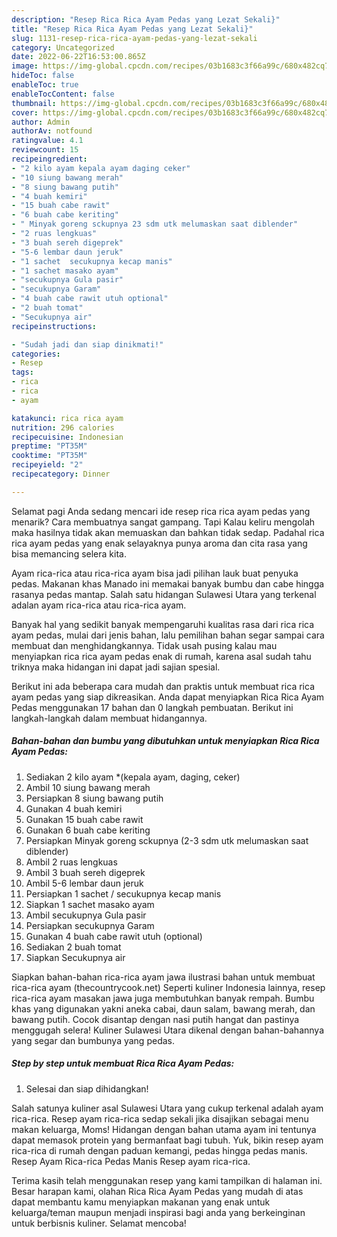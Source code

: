 ```yaml
---
description: "Resep Rica Rica Ayam Pedas yang Lezat Sekali}"
title: "Resep Rica Rica Ayam Pedas yang Lezat Sekali}"
slug: 1131-resep-rica-rica-ayam-pedas-yang-lezat-sekali
category: Uncategorized
date: 2022-06-22T16:53:00.865Z
image: https://img-global.cpcdn.com/recipes/03b1683c3f66a99c/680x482cq70/rica-rica-ayam-pedas-foto-resep-utama.jpg
hideToc: false
enableToc: true
enableTocContent: false
thumbnail: https://img-global.cpcdn.com/recipes/03b1683c3f66a99c/680x482cq70/rica-rica-ayam-pedas-foto-resep-utama.jpg
cover: https://img-global.cpcdn.com/recipes/03b1683c3f66a99c/680x482cq70/rica-rica-ayam-pedas-foto-resep-utama.jpg
author: Admin
authorAv: notfound
ratingvalue: 4.1
reviewcount: 15
recipeingredient:
- "2 kilo ayam kepala ayam daging ceker"
- "10 siung bawang merah"
- "8 siung bawang putih"
- "4 buah kemiri"
- "15 buah cabe rawit"
- "6 buah cabe keriting"
- " Minyak goreng sckupnya 23 sdm utk melumaskan saat diblender"
- "2 ruas lengkuas"
- "3 buah sereh digeprek"
- "5-6 lembar daun jeruk"
- "1 sachet  secukupnya kecap manis"
- "1 sachet masako ayam"
- "secukupnya Gula pasir"
- "secukupnya Garam"
- "4 buah cabe rawit utuh optional"
- "2 buah tomat"
- "Secukupnya air"
recipeinstructions:

- "Sudah jadi dan siap dinikmati!"
categories:
- Resep
tags:
- rica
- rica
- ayam

katakunci: rica rica ayam 
nutrition: 296 calories
recipecuisine: Indonesian
preptime: "PT35M"
cooktime: "PT35M"
recipeyield: "2"
recipecategory: Dinner

---
```



Selamat pagi Anda sedang mencari ide resep rica rica ayam pedas yang menarik? Cara membuatnya sangat gampang. Tapi Kalau keliru mengolah maka hasilnya tidak akan memuaskan dan bahkan tidak sedap. Padahal rica rica ayam pedas yang enak selayaknya punya aroma dan cita rasa yang bisa memancing selera kita.


Ayam rica-rica atau rica-rica ayam bisa jadi pilihan lauk buat penyuka pedas. Makanan khas Manado ini memakai banyak bumbu dan cabe hingga rasanya pedas mantap. Salah satu hidangan Sulawesi Utara yang terkenal adalan ayam rica-rica atau rica-rica ayam.

Banyak hal yang sedikit banyak mempengaruhi kualitas rasa dari rica rica ayam pedas, mulai dari jenis bahan, lalu pemilihan bahan segar sampai cara membuat dan menghidangkannya. Tidak usah pusing kalau mau menyiapkan rica rica ayam pedas enak di rumah, karena asal sudah tahu triknya maka hidangan ini dapat jadi sajian spesial.


Berikut ini ada beberapa cara mudah dan praktis untuk membuat rica rica ayam pedas yang siap dikreasikan. Anda dapat menyiapkan Rica Rica Ayam Pedas menggunakan 17 bahan dan 0 langkah pembuatan. Berikut ini langkah-langkah dalam membuat hidangannya.

<!--inarticleads1-->

##### Bahan-bahan dan bumbu yang dibutuhkan untuk menyiapkan Rica Rica Ayam Pedas:

1. Sediakan 2 kilo ayam *(kepala ayam, daging, ceker)
1. Ambil 10 siung bawang merah
1. Persiapkan 8 siung bawang putih
1. Gunakan 4 buah kemiri
1. Gunakan 15 buah cabe rawit
1. Gunakan 6 buah cabe keriting
1. Persiapkan  Minyak goreng sckupnya (2-3 sdm utk melumaskan saat diblender)
1. Ambil 2 ruas lengkuas
1. Ambil 3 buah sereh digeprek
1. Ambil 5-6 lembar daun jeruk
1. Persiapkan 1 sachet / secukupnya kecap manis
1. Siapkan 1 sachet masako ayam
1. Ambil secukupnya Gula pasir
1. Persiapkan secukupnya Garam
1. Gunakan 4 buah cabe rawit utuh (optional)
1. Sediakan 2 buah tomat
1. Siapkan Secukupnya air


Siapkan bahan-bahan rica-rica ayam jawa ilustrasi bahan untuk membuat rica-rica ayam (thecountrycook.net) Seperti kuliner Indonesia lainnya, resep rica-rica ayam masakan jawa juga membutuhkan banyak rempah. Bumbu khas yang digunakan yakni aneka cabai, daun salam, bawang merah, dan bawang putih. Cocok disantap dengan nasi putih hangat dan pastinya menggugah selera! Kuliner Sulawesi Utara dikenal dengan bahan-bahannya yang segar dan bumbunya yang pedas. 

<!--inarticleads2-->

##### Step by step untuk membuat Rica Rica Ayam Pedas:


1. Selesai dan siap dihidangkan!

Salah satunya kuliner asal Sulawesi Utara yang cukup terkenal adalah ayam rica-rica. Resep ayam rica-rica sedap sekali jika disajikan sebagai menu makan keluarga, Moms! Hidangan dengan bahan utama ayam ini tentunya dapat memasok protein yang bermanfaat bagi tubuh. Yuk, bikin resep ayam rica-rica di rumah dengan paduan kemangi, pedas hingga pedas manis. Resep Ayam Rica-rica Pedas Manis Resep ayam rica-rica. 

Terima kasih telah menggunakan resep yang kami tampilkan di halaman ini. Besar harapan kami, olahan Rica Rica Ayam Pedas yang mudah di atas dapat membantu kamu menyiapkan makanan yang enak untuk keluarga/teman maupun menjadi inspirasi bagi anda yang berkeinginan untuk berbisnis kuliner. Selamat mencoba!
